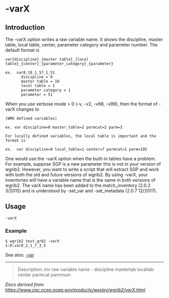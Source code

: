 # -varX

## Introduction

The -varX option writes a raw variable name. It
shows the discipline, master table, local table, center, parameter category
and parameter number. The default format is

```
var{discipline}_{master table}_{local table}_{center}_{parameter_category}_{parameter}

ex.  var0_10_1_57_1_51
       discipline = 0
       master table = 10
       local table = 1
       parameter category = 1
       parameter = 51
```

When you use verbose mode > 0 (-v, -v2, -v98, -v99), then the format
of -varX changes to

```
(WMO defined variables)

ex. var discipline=0 master_table=2 parmcat=2 parm=3

For locally defined variables, the local table is important and the format is

ex.  var discipline=0 local_table=1 center=7 parmcat=1 parm=195
```

One would use the -varX option when
the built-in tables have a problem. For example, suppose SGP
is a new parameter this is not in your version of wgrib2.
However, you want to write a script that will extract SGP
and work with both the
old and future versions of wgrib2. By using
-varX, your inventories will have a variable
name that is the same in both versions of wgrib2. The varX name
has been added to the match_inventory (2.0.2 3/2015) and is
understood by -set_var and -set_metadata (2.0.7 12/2017).

## Usage

```
-varX
```

### Example

```
$ wgrib2 test.grb2 -varX
1:0:var0_2_1_7_3_5
```

See also: [-var](./var.md)

---

> Description: inv raw variable name - discipline mastertab localtab center parmcat parmnum

_Docs derived from <https://www.cpc.ncep.noaa.gov/products/wesley/wgrib2/varX.html>_
